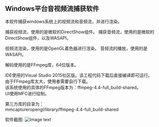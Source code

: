 ## Windows平台音视频流捕获软件
本软件捕获windows系统上的视频流和音频流，并进行渲染。

捕获视频流，使用的是微软的DirectShow组件。
捕获音频流，使用的是微软的DirectShow组件，以及WASAPI。

视频流渲染，使用的是OpenGL着色器进行渲染。
音频流的播放，使用的是WASAPI。

解码使用的是FFmpeg库，64位版本。

IDE使用的Visual Studio 2015社区版。该工程代码下载后直接编译即可运行。  
由于FFmpeg库太大，使用者需要自行下载。  
该系统使用的具体的FFmpeg版本为：ffmpeg-4.4-full_build-shared。    
UI使用MFC进行绘制。

第三方库的目录为：  
mmcaptureropengl/library/ffmpeg-4.4-full_build-shared  

软件截图:
![Image text](https://gitee.com/videoaudioer/mmcaptureropengl/raw/master/screenshot/winshot.png)